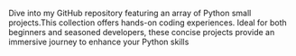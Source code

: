 Dive into my GitHub repository featuring an array of Python small projects.This collection offers hands-on coding experiences. Ideal for both beginners and seasoned developers, these concise projects provide an immersive journey to enhance your Python skills
